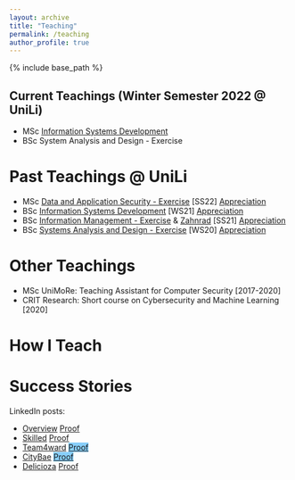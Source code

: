 ```yaml
---
layout: archive
title: "Teaching"
permalink: /teaching
author_profile: true
---
```


{% include base_path %}

## Current Teachings (Winter Semester 2022 @ UniLi)

* <span class='badge badge-primary'><i class="fa fa-graduation-cap" aria-hidden="true"></i>MSc</span> [Information Systems Development](https://my.uni.li/tabid/251/id/65615.67/default.aspx)
* <span class='badge badge-danger'><i class="fa fa-graduation-cap" aria-hidden="true"></i>BSc</span> System Analysis and Design - Exercise 

Past Teachings @ UniLi
======
* <span class='badge badge-primary'><i class="fa fa-graduation-cap" aria-hidden="true"></i>MSc</span> [Data and Application Security - Exercise](https://my.uni.li/tabid/251/id/63771.67/default.aspx) [SS22] <a class="btn btn-outline-primary" href="{{ base_path }}/files/feedback/das22.png" target="_blank" rel="noopener">Appreciation</a>
* <span class='badge badge-danger'><i class="fa fa-graduation-cap" aria-hidden="true"></i>BSc</span> [Information Systems Development](https://my.uni.li/tabid/251/id/63054.67/default.aspx) [WS21] <a class="btn btn-outline-primary" href="{{ base_path }}/files/feedback/isd21.png" target="_blank" rel="noopener">Appreciation</a>
* <span class='badge badge-danger'><i class="fa fa-graduation-cap"  aria-hidden="true"></i>BSc</span> [Information Management - Exercise](https://my.uni.li/tabid/251/id/61542.67/default.aspx) & [Zahnrad](https://my.uni.li/tabid/251/id/61584.67/default.aspx) [SS21] <a class="btn btn-outline-primary" href="{{ base_path }}/files/feedback/im21.png" target="_blank" rel="noopener">Appreciation</a>
* <span class='badge badge-danger'><i class="fa fa-graduation-cap" aria-hidden="true"></i>BSc</span> [Systems Analysis and Design - Exercise](https://my.uni.li/tabid/251/id/59692.67/default.aspx) [WS20] <a class="btn btn-outline-primary" href="{{ base_path }}/files/feedback/sad20.png" target="_blank" rel="noopener">Appreciation</a>
 
Other Teachings
====== 
* <span class='badge badge-primary'><i class="fa fa-graduation-cap" aria-hidden="true"></i>MSc</span> UniMoRe: Teaching Assistant for Computer Security [2017-2020]
* CRIT Research: Short course on Cybersecurity and Machine Learning [2020]


How I Teach
====== 



Success Stories
======

LinkedIn posts:
* [Overview](https://www.linkedin.com/pulse/computer-science-fun-universit-t-liechtenstein/) <a class="btn btn-outline-primary my-1 mr-1 btn-sm" href="{{ base_path }}/files/success/isd21_overview.png" target="_blank" rel="noopener" >Proof</a>
* [Skilled](https://www.linkedin.com/pulse/how-select-most-suitable-employee-given-task-/) <a class="btn btn-outline-primary my-1 mr-1 btn-sm" href="{{ base_path }}/files/success/isd21_skilled.png" target="_blank" rel="noopener">Proof</a>
* [Team4ward](https://www.linkedin.com/pulse/looking-cheap-fuel-station-nearby-ask-alexa-/) <a class="btn btn-outline-primary my-1 mr-1 btn-sm" href="{{ base_path }}/files/success/isd21_team4ward.png" target="_blank" rel="noopener" style="background-color: lightskyblue">Proof</a>
* [CityBae](https://www.linkedin.com/pulse/planning-next-city-visit-let-citybae-guide-you-/) <a class="btn btn-outline-primary my-1 mr-1 btn-sm" href="{{ base_path }}/files/success/isd21_citybae.png" target="_blank" rel="noopener" style="background-color: lightskyblue">Proof</a>
* [Delicioza](https://www.linkedin.com/posts/advije-rizvani-124006227_unili-university-liechtenstein-activity-6912382791099793408-VzgR?utm_source=linkedin_share&utm_medium=member_desktop_web)
<a class="btn btn-outline-primary my-1 mr-1 btn-sm" href="{{ base_path }}/files/success/isd21_delicioza.png" target="_blank" rel="noopener">Proof</a>

